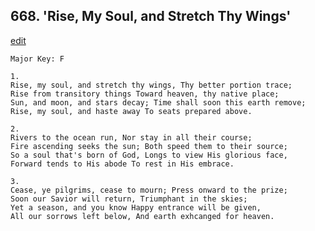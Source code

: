 
## 668.  'Rise, My Soul, and Stretch Thy Wings'
[edit](https://docs.google.com/document/d/1zlxt3mVnIJlSmz2aqFTz3S4kjmMV2WtH/edit?mode=html)



    Major Key: F

    1.
    Rise, my soul, and stretch thy wings, Thy better portion trace;
    Rise from transitory things Toward heaven, thy native place;
    Sun, and moon, and stars decay; Time shall soon this earth remove;
    Rise, my soul, and haste away To seats prepared above.

    2.
    Rivers to the ocean run, Nor stay in all their course;
    Fire ascending seeks the sun; Both speed them to their source;
    So a soul that's born of God, Longs to view His glorious face,
    Forward tends to His abode To rest in His embrace.

    3.
    Cease, ye pilgrims, cease to mourn; Press onward to the prize;
    Soon our Savior will return, Triumphant in the skies;
    Yet a season, and you know Happy entrance will be given,
    All our sorrows left below, And earth exhcanged for heaven.
